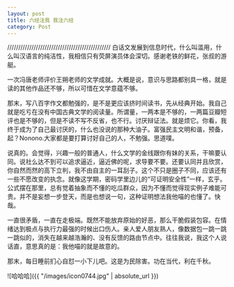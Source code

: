 ```yaml
---
layout: post
title: 六经注我 我注六经
category: Post
---
```

///////////////////////////////////////////////
白话文发展到信息时代，什么叫滥用，什么叫汉语言的纯洁性，我相信只有荧屏演员体会深切。感谢老铁的鲜花，张叔的游艇。

一次冯唐老师评价王朔老师的文学成就。大概是说，意识与思路都别具一格，就是读的其他作品还不够，所以可惜在文学意蕴不够。

那末，写八百字作文都勉强的，是不是更应该挤时间读书，先从经典开始。我自己就是吃亏在没有中国古典文学的阅读量。所谓量，一两本是不够的，一两篇豆瓣短评也是不够的，但是不读不写不反省，也不行。讨厌辩证法。就是烦它。你看，我终于成为了自己最讨厌的，什么也没说的那种大油子。富强民主文明和谐，预备，起？Nonono.大家都是要打算讨好自己的人，不勉强。思道噗。

说真的。会觉得，兴趣一般的普通人，什么文学的金线跟你有妹的关系，干嘛要认同。说社么达不到可以追求逼近，逼近佛的呢，求导要不要。还要认同并且欣赏，你自然而然的高下立判，我不由自主的一耳刮子。这个不只是圈子不同，应该还有一些不愿改变的执念。就像这学期，密码学里边儿的“可证明安全性”一样，玄乎。公式摆在那里，总有觉着抽象而不懂的吃瓜群众，因为不懂而觉得现实例子难能可贵。并不是妄想一步登天，而是也想说一句，这种证明想法我他喵的也懂了。快哉。

一直很矛盾，一直在走极端。既然不能放弃原始的好恶，那么干脆假装包容。在情绪达到极点与执行力最强的时候出口伤人。亲人爱人朋友熟人，像数据包一跳一跳一跳似的，消失在越来越浩瀚的、没有反馈的路由节点中。往往我说，我这个人说话直，意思真的是：我他喵的就是故意的。

那末，每日睡前扪心自怼一小下儿吧。这是为民除害。功在当代，利在千秋。

![哈哈哈]({{ "/images/icon0744.jpg" | absolute_url }})
